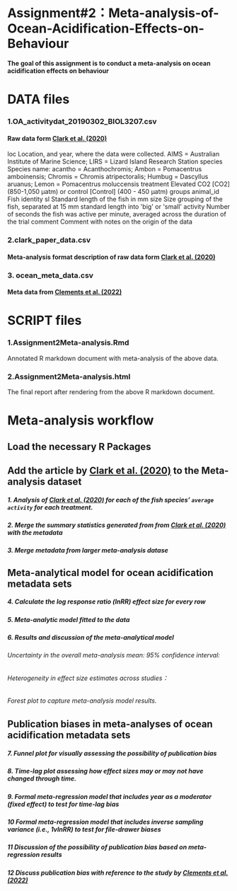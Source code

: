 # Assignment#2：Meta-analysis-of-Ocean-Acidification-Effects-on-Behaviour
**The goal of this assignment is to conduct a meta-analysis on ocean acidification effects on behaviour**


# DATA files

### 1.OA_activitydat_20190302_BIOL3207.csv
#### Raw data form [Clark et al. (2020)](https://doi.org/10.1038/s41586-019-1903-y)
loc Location, and year, where the data were collected. AIMS = Australian Institute of Marine Science; LIRS = Lizard Island Research Station species Species name: acantho = Acanthochromis; Ambon = Pomacentrus amboinensis; Chromis = Chromis atripectoralis; Humbug = Dascyllus aruanus; Lemon = Pomacentrus moluccensis treatment Elevated CO2 [CO2] (850-1,050 µatm) or control [Control] (400 - 450 µatm) groups animal_id Fish identity sl Standard length of the fish in mm size Size grouping of the fish, separated at 15 mm standard length into 'big' or 'small' activity Number of seconds the fish was active per minute, averaged across the duration of the trial comment Comment with notes on the origin of the data
### 2.clark_paper_data.csv
#### Meta-analysis format description of raw data form [Clark et al. (2020)](https://doi.org/10.1038/s41586-019-1903-y)
### 3. ocean_meta_data.csv
#### Meta data from [Clements et al. (2022)](https://doi.org/10.1371/journal.pbio.3001511)

# SCRIPT files

### 1.Assignment2Meta-analysis.Rmd
Annotated R markdown document with meta-analysis of the above data.

### 2.Assignment2Meta-analysis.html
The final report after rendering from the above R markdown document.

# Meta-analysis workflow

## **Load the necessary R Packages**

## **Add the article by [Clark et al. (2020)](https://doi.org/10.1038/s41586-019-1903-y) to the Meta-analysis dataset**

##### 1. Analysis of [Clark et al. (2020)](https://doi.org/10.1038/s41586-019-1903-y) for each of the fish species’ `average activity` for each treatment.

##### 2. Merge the summary statistics generated from from [Clark et al. (2020)](https://doi.org/10.1038/s41586-019-1903-y) with the metadata

##### 3. Merge metadata from larger meta-analysis datase

## **Meta-analytical model for ocean acidification metadata sets**

##### 4. Calculate the log response ratio (lnRR) effect size for every row

##### 5. Meta-analytic model fitted to the data

##### 6. Results and discussion of the meta-analytical model

###### Uncertainty in the overall meta-analysis mean: 95% confidence interval:

###### Heterogeneity in effect size estimates across studies：

###### Forest plot to capture meta-analysis model results.

## **Publication biases in meta-analyses of ocean acidification metadata sets**

##### 7. Funnel plot for visually assessing the possibility of publication bias  

##### 8. Time-lag plot assessing how effect sizes may or may not have changed through time.

##### 9. Formal meta-regression model that includes year as a moderator (fixed effect) to test for time-lag bias

##### 10 Formal meta-regression model that includes inverse sampling variance (i.e., 1vlnRR) to test for file-drawer biases

##### 11 Discussion of the possibility of publication bias based on meta-regression results

##### 12 Discuss publication bias with reference to the study by [Clements et al. (2022)](https://doi.org/10.1371/journal.pbio.3001511) 




